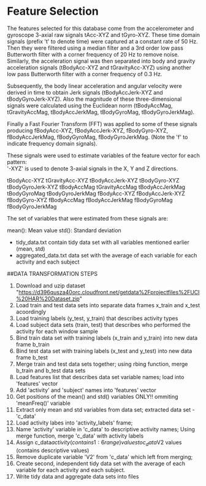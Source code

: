 Feature Selection 
=================

The features selected for this database come from the accelerometer and gyroscope 3-axial raw signals tAcc-XYZ and tGyro-XYZ. These time domain signals (prefix 't' to denote time) were captured at a constant rate of 50 Hz. Then they were filtered using a median filter and a 3rd order low pass Butterworth filter with a corner frequency of 20 Hz to remove noise. Similarly, the acceleration signal was then separated into body and gravity acceleration signals (tBodyAcc-XYZ and tGravityAcc-XYZ) using another low pass Butterworth filter with a corner frequency of 0.3 Hz. 

Subsequently, the body linear acceleration and angular velocity were derived in time to obtain Jerk signals (tBodyAccJerk-XYZ and tBodyGyroJerk-XYZ). Also the magnitude of these three-dimensional signals were calculated using the Euclidean norm (tBodyAccMag, tGravityAccMag, tBodyAccJerkMag, tBodyGyroMag, tBodyGyroJerkMag). 

Finally a Fast Fourier Transform (FFT) was applied to some of these signals producing fBodyAcc-XYZ, fBodyAccJerk-XYZ, fBodyGyro-XYZ, fBodyAccJerkMag, fBodyGyroMag, fBodyGyroJerkMag. (Note the 'f' to indicate frequency domain signals). 

These signals were used to estimate variables of the feature vector for each pattern:  
'-XYZ' is used to denote 3-axial signals in the X, Y and Z directions.

tBodyAcc-XYZ
tGravityAcc-XYZ
tBodyAccJerk-XYZ
tBodyGyro-XYZ
tBodyGyroJerk-XYZ
tBodyAccMag
tGravityAccMag
tBodyAccJerkMag
tBodyGyroMag
tBodyGyroJerkMag
fBodyAcc-XYZ
fBodyAccJerk-XYZ
fBodyGyro-XYZ
fBodyAccMag
fBodyAccJerkMag
fBodyGyroMag
fBodyGyroJerkMag

The set of variables that were estimated from these signals are: 

mean(): Mean value
std(): Standard deviation

- tidy_data.txt	contain tidy data set with all variables mentioned earlier (mean, std)
- aggregated_data.txt data set with the average of each variable for each activity and each subject


##DATA TRANSFORMATION STEPS

1. Download and uzip dataset "https://d396qusza40orc.cloudfront.net/getdata%2Fprojectfiles%2FUCI%20HAR%20Dataset.zip"
2. Load train and test data sets into separate data frames x_train and x_test acoordingly
3. Load training labels (y_test, y_train) that describes activity types
4. Load subject data sets (train, test) that describes who performed the activity for each window sample
5. Bind train data set with training labels (x_train and y_train) into new data frame b_train
6. Bind test data set with training labels (x_test and y_test) into new data frame b_test
7. Merge train and test data sets together; using rbing function, merge b_train and b_test data sets
8. Load features list that describes data set variable names; load into 'features' vector
9. Add 'activity' and 'subject' names into 'features' vector
10. Get positions of the mean() and std() variables ONLY!! ommiting 'meanFreq()' variable
11. Extract only mean and std variables from data set; extracted data set - 'c_data'
12. Load activity labes into 'activity_labels' frame;
13. Name 'activity' variable in 'c_data' to descriptive activity names; Using merge function, merge 'c_data' with activity labels
14. Assign c_data$activity (contains 1:6 range) values to c_data$V2 values (contains descriptive values)
15. Remove duplicate variable 'V2' from 'c_data' which left from merging;
16. Create second, independent tidy data set with the average of each variable for each activity and each subject. 
17. Write tidy data and aggregate data sets into files